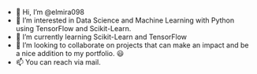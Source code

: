 - 👋 Hi, I’m @elmira098
- 👀 I’m interested in Data Science and Machine Learning with Python using TensorFlow and Scikit-Learn.
- 🌱 I’m currently learning Scikit-Learn and TensorFlow
- 💞️ I’m looking to collaborate on projects that can make an impact and be a nice addition to my portfolio. 😃
- 📫 You can reach via mail.

<!---
elmira098/elmira098 is a ✨ special ✨ repository because its `README.md` (this file) appears on your GitHub profile.
You can click the Preview link to take a look at your changes.
--->
